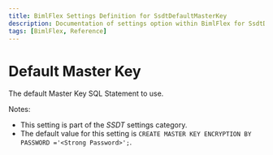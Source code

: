 ```yaml
---
title: BimlFlex Settings Definition for SsdtDefaultMasterKey
description: Documentation of settings option within BimlFlex for SsdtDefaultMasterKey
tags: [BimlFlex, Reference]
---
```


# Default Master Key

The default Master Key SQL Statement to use.

Notes:

* This setting is part of the *SSDT* settings category.
* The default value for this setting is `CREATE MASTER KEY
    ENCRYPTION BY PASSWORD ='<Strong Password>';`.

